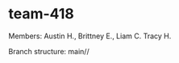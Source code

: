# team-418

Members: Austin H., Brittney E., Liam C. Tracy H.

Branch structure: main/<name>/<feature>

